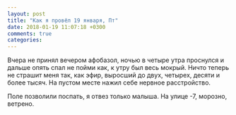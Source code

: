 ```yaml
---
layout: post
title: "Как я провёл 19 января, Пт"
date: 2018-01-19 11:07:18 +0300
comments: true
categories: 
---
```

Вчера не принял вечером афобазол, ночью в четыре утра проснулся и дальше опять спал не пойми как, к утру был весь мокрый. Ничто теперь не страшит меня так, как эфир, выросший до двух, четырех, десяти и более тысяч. На пустом месте нажил себе нервное расстройство.

Поле позволили поспать, я отвез только малыша. На улице -7, морозно, ветрено.